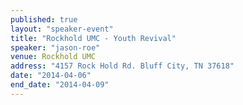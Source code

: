 ```yaml
---
published: true
layout: "speaker-event"
title: "Rockhold UMC - Youth Revival"
speaker: "jason-roe"
venue: Rockhold UMC
address: "4157 Rock Hold Rd. Bluff City, TN 37618"
date: "2014-04-06"
end_date: "2014-04-09"
---
```



